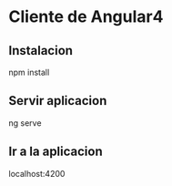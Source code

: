 # Cliente de Angular4 

## Instalacion 
npm install


## Servir aplicacion
ng serve


## Ir a la aplicacion
localhost:4200
